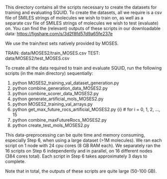 This directory contains all the scripts necessary to create the datasets for training and evaluating SQUID. To create the datasets, all we require is a csv file of SMILES strings of molecules we wish to train on, as well as a separate csv file of SMILES strings of molecules we wish to test (evaluate) on. You can find the (relevant) outputs of these scripts in our downloadable data: https://figshare.com/s/3d2f8fd57d9a65fe237e

We use the train/test sets natively provided by MOSES.

TRAIN: data/MOSES2/train_MOSES.csv
TEST: data/MOSES2/test_MOSES.csv

To create all the data required to train and evaluate SQUID, run the following scripts (in the main directory) sequentially:

1. python MOSES2_training_val_dataset_generation.py
2. python combine_generation_data_MOSES2.py
3. python combine_scorer_data_MOSES2.py
4. python generate_artificial_mols_MOSES2.py
5. python MOSES2_training_val_arrays.py
6. python get_max_future_rocs_artificial_MOSES2.py {i} # for i = 0, 1, 2, ..., 15
7. python combine_maxFutureRocs_MOSES2.py
8. python create_test_mols_MOSES2.py

This data-preprocessing can be quite time and memory consuming, especially Step 6, when using a large dataset (>1M molecules). We ran each script on 1 node with 24 cpu cores (8 GB RAM each). We separately ran the 16 scripts on Step 6 independently and in parallel, on 16 different nodes (384 cores total). Each script in Step 6 takes approximately 3 days to complete.


Note that in total, the outputs of these scripts are quite large (50-100 GB).